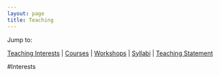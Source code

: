 ```yaml
---
layout: page
title: Teaching
---
```


Jump to:  
  
[Teaching Interests](http://mattingram.net/teaching/#Interests) | [Courses](http://mattingram.net/teaching/#Courses) | [Workshops](http://mattingram.net/teaching/#Workshops) | [Syllabi](http://mattingram.net/teaching/#Syllabi) | [Teaching Statement](http://mattingram.net/teaching/#Statement)


#Interests

<!--stackedit_data:
eyJoaXN0b3J5IjpbLTIxMDU2NzgxOTVdfQ==
-->